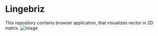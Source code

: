 # Lingebriz
This repository contains browser application, that visualizes vector in 2D matrix.
![image](https://user-images.githubusercontent.com/59472129/115256083-346c9c00-a12f-11eb-9890-52b4ea45994f.png)
